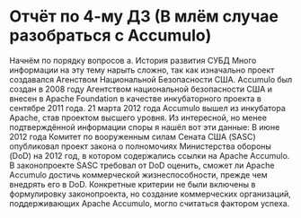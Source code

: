 # Отчёт по 4-му ДЗ (В млём случае разобраться с Accumulo)

Начнём по порядку вопросов
a. История развития СУБД
Много информации на эту тему нарыть сложно, так как изначально проект создавался Агенством Национальной Безопасности США. Accumulo был создан в 2008 году Агентством национальной безопасности США и внесен в Apache Foundation в качестве инкубаторного проекта в сентябре 2011 года.
21 марта 2012 года Accumulo вышел из инкубатора Apache, став проектом высшего уровня. Из интересной, но менее подтверждённой информации споры я нашёл вот эти данные:
В июне 2012 года Комитет по вооруженным силам Сената США (SASC) опубликовал проект закона о полномочиях Министерства обороны (DoD) на 2012 год, в котором содержались ссылки на Apache Accumulo. В законопроекте SASC требовал от DoD оценить, сможет ли Apache Accumulo достичь коммерческой жизнеспособности, прежде чем внедрять его в DoD. Конкретные критерии не были включены в формулировку законопроекта, но создание коммерческих организаций, поддерживающих Apache Accumulo, могло считаться фактором успеха.
